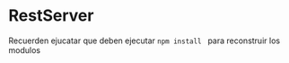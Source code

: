 # RestServer


Recuerden ejucatar que deben ejecutar ```npm install ``` para reconstruir los modulos